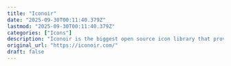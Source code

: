 ```yaml
---
title: "Iconoir"
date: "2025-09-30T00:11:40.379Z"
lastmod: "2025-09-30T00:11:40.379Z"
categories: ["Icons"]
description: "Iconoir is the biggest open source icon library that provides a massive selection of high-quality icons, available for free download. No premium options or email sign-up required, free for real. Icons available in SVG, Font, React, React Nativ, and Flutter libraries, Figma and Framer."
original_url: "https://iconoir.com/"
draft: false
---
```


